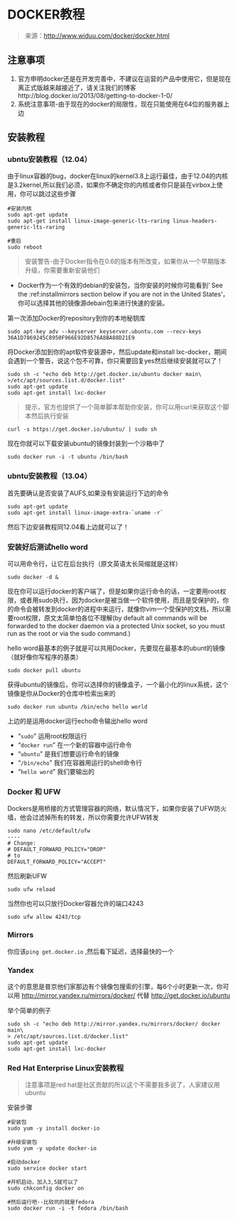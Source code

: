 # DOCKER教程

> 来源：http://www.widuu.com/docker/docker.html

## 注意事项

1. 官方申明docker还是在开发完善中，不建议在运营的产品中使用它，但是现在离正式版越来越接近了，请关注我们的博客http://blog.docker.io/2013/08/getting-to-docker-1-0/
1. 系统注意事项-由于现在的docker的局限性，现在只能使用在64位的服务器上边

## 安装教程

### ubntu安装教程（12.04）

由于linux容器的bug，docker在linux的kernel3.8上运行最佳，由于12.04的内核是3.2kernel,所以我们必须，如果你不确定你的内核或者你只是装在virbox上使用，你可以跳过这些步骤

```shell
#安装内核
sudo apt-get update
sudo apt-get install linux-image-generic-lts-raring linux-headers-generic-lts-raring

#重启
sudo reboot
```

> 安装警告-由于Docker指令在0.6的版本有所改变，如果你从一个早期版本升级，你需要重新安装他们

* Docker作为一个有效的debian的安装包，当你安装的时候你可能看到‘ See the :ref:installmirrors section below if you are not in the United States’，你可以选择其他的镜像源debain包来进行快速的安装。

第一次添加Docker的repository到你的本地秘钥库

```shell
sudo apt-key adv --keyserver keyserver.ubuntu.com --recv-keys 36A1D7869245C8950F966E92D8576A8BA88D21E9
```

将Docker添加到你的apt软件安装源中，然后update和install lxc-docker，期间会遇到一个警告，说这个包不可靠，你只需要回复yes然后继续安装就可以了！

```shell
sudo sh -c "echo deb http://get.docker.io/ubuntu docker main\
>/etc/apt/sources.list.d/docker.list"
sudo apt-get update
sudo apt-get install lxc-docker
```

>提示，官方也提供了一个简单脚本帮助你安装，你可以用curl来获取这个脚本然后执行安装

```shell
curl -s https://get.docker.io/ubuntu/ | sudo sh
```

现在你就可以下载安装ubuntu的镜像封装到一个沙箱中了

```shell
sudo docker run -i -t ubuntu /bin/bash
```

### ubntu安装教程（13.04）

首先要确认是否安装了AUFS,如果没有安装运行下边的命令

```shell
sudo apt-get update
sudo apt-get install linux-image-extra-`uname -r`
```

然后下边安装教程同12.04看上边就可以了！

### 安装好后测试hello word

可以用命令行，让它在后台执行（原文英语太长简缩就是这样）

```shell
sudo docker -d &
```

现在你可以运行docker的客户端了，但是如果你运行命令的话，一定要用root权限，或者用sudo执行，因为docker是被当做一个软件使用，而且是受保护的，你的命令会被转发到docker的进程中来运行，就像你vim一个受保护的文档，所以需要root权限，原文太简单怕各位不理解(by default all commands will be forwarded to the docker daemon via a protected Unix socket, so you must run as the root or via the sudo command.)

hello word最基本的例子就是可以共用Docker，先要现在最基本的ubunt的镜像（就好像你写程序的基类）

```shell
sudo docker pull ubuntu
```

获得ubuntu的镜像后，你可以选择你的镜像盒子，一个最小化的linux系统，这个镜像是你从Docker的仓库中检索出来的

```shell
sudo docker run ubuntu /bin/echo hello world
```

上边的是运用docker运行echo命令输出hello word

* “`sudo`” 运用root权限运行
* “`docker run`” 在一个新的容器中运行命令
* “`ubuntu`” 是我们想要运行命令的镜像
* “`/bin/echo`” 我们在容器用运行的shell命令行
* “`hello word`” 我们要输出的

### Docker 和 UFW

Dockers是用桥接的方式管理容器的网络，默认情况下，如果你安装了UFW防火墙，他会过滤掉所有的转发，所以你需要允许UFW转发

```shell
sudo nano /etc/default/ufw
----
# Change:
# DEFAULT_FORWARD_POLICY="DROP"
# to
DEFAULT_FORWARD_POLICY="ACCEPT"
```

然后刷新UFW

```shell
sudo ufw reload
```

当然你也可以只放行Docker容器允许的端口4243

```shell
sudo ufw allow 4243/tcp
```

### Mirrors

你应该`ping get.docker.io` ,然后看下延迟，选择最快的一个

### Yandex

这个的意思是普京他们家那边有个镜像包搜索的引擎，每6个小时更新一次，你可以用 http://mirror.yandex.ru/mirrors/docker/ 代替  http://get.docker.io/ubuntu

举个简单的例子

```shell
sudo sh -c "echo deb http://mirror.yandex.ru/mirrors/docker/ docker main\
> /etc/apt/sources.list.d/docker.list"
sudo apt-get update
sudo apt-get install lxc-docker
```

### Red Hat Enterprise Linux安装教程

>注意事项是red hat是社区贡献的所以这个不需要我多说了，人家建议用ubuntu

安装步骤

```shell
#安装包
sudo yum -y install docker-io

#升级安装包
sudo yum -y update docker-io

#启动docker
sudo service docker start

#开机启动，加入3,5就可以了
sudo chkconfig docker on

#然后运行吧--比较坑的就是fedora
sudo docker run -i -t fedora /bin/bash
```
